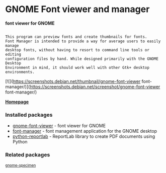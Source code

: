 # GNOME Font viewer and manager

__font viewer for GNOME__

```

This program can preview fonts and create thumbnails for fonts.
Font Manager is intended to provide a way for average users to easily manage
desktop fonts, without having to resort to command line tools or editing
configuration files by hand. While designed primarily with the GNOME Desktop
Environment in mind, it should work well with other Gtk+ desktop environments.

```

[![](https://screenshots.debian.net/thumbnail/gnome-font-viewer
font-manager/)](https://screenshots.debian.net/screenshot/gnome-font-viewer
font-manager/)


 **[Homepage](http://fontmanager.github.io/)**

### Installed packages

* [gnome-font-viewer](https://packages.debian.org/stretch/gnome-font-viewer) - font viewer for GNOME
* [font-manager](https://packages.debian.org/stretch/font-manager) - font management application for the GNOME desktop
* [python-reportlab](https://packages.debian.org/stretch/python-reportlab) - ReportLab library to create PDF documents using Python

### Related packages

<sub> [gnome-specimen](https://packages.debian.org/stretch/gnome-specimen)  </sub>

